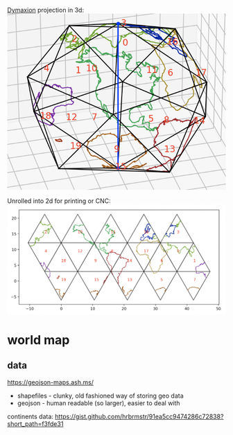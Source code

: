 
[Dymaxion](https://en.wikipedia.org/wiki/Dymaxion_map) projection in 3d:
![Dymaxion 3D](images/dymaxion-3d.png)

Unrolled into 2d for printing or CNC:
![Dymaxion 2D](images/dymaxion-2d.png)


# world map

## data
https://geojson-maps.ash.ms/

- shapefiles - clunky, old fashioned way of storing geo data
- geojson - human readable (so larger), easier to deal with


continents data: https://gist.github.com/hrbrmstr/91ea5cc9474286c72838?short_path=f3fde31
